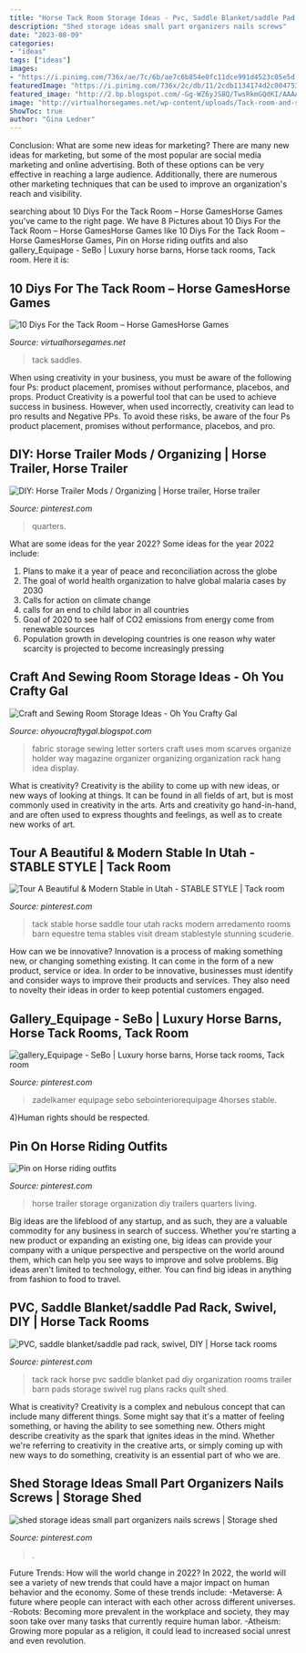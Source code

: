 ```yaml
---
title: "Horse Tack Room Storage Ideas - Pvc, Saddle Blanket/saddle Pad Rack, Swivel, Diy"
description: "Shed storage ideas small part organizers nails screws"
date: "2023-08-09"
categories:
- "ideas"
tags: ["ideas"]
images:
- "https://i.pinimg.com/736x/ae/7c/6b/ae7c6b854e0fc11dce991d4523c05e5d.jpg"
featuredImage: "https://i.pinimg.com/736x/2c/db/11/2cdb1134174d2c004753f2354ad5d235.jpg"
featured_image: "http://2.bp.blogspot.com/-Gg-WZ6yJS8Q/TwsRkmGQdKI/AAAAAAAABEQ/d-90uT-TkS8/s1600/fabric+storage.jpg"
image: "http://virtualhorsegames.net/wp-content/uploads/Tack-room-and-saddles.jpg"
ShowToc: true
author: "Gina Ledner"
---
```



Conclusion: What are some new ideas for marketing?
There are many new ideas for marketing, but some of the most popular are social media marketing and online advertising. Both of these options can be very effective in reaching a large audience. Additionally, there are numerous other marketing techniques that can be used to improve an organization's reach and visibility.

	

		
searching about 10 Diys For the Tack Room – Horse GamesHorse Games you've came to the right page. We have 8 Pictures about 10 Diys For the Tack Room – Horse GamesHorse Games like 10 Diys For the Tack Room – Horse GamesHorse Games, Pin on Horse riding outfits and also gallery_Equipage - SeBo | Luxury horse barns, Horse tack rooms, Tack room. Here it is:
		
    
## 10 Diys For The Tack Room – Horse GamesHorse Games

<img loading=lazy src="http://virtualhorsegames.net/wp-content/uploads/Tack-room-and-saddles.jpg" onerror="this.onerror=null;this.src='https://tse4.mm.bing.net/th?id=OIP.NFxRG7rXEjWcYQFbdC6LhwHaE8&amp;pid=15.1';" alt="10 Diys For the Tack Room – Horse GamesHorse Games">

_Source: virtualhorsegames.net_

>tack saddles. 

	

When using creativity in your business, you must be aware of the following four Ps: product placement, promises without performance, placebos, and props. Product
Creativity is a powerful tool that can be used to achieve success in business. However, when used incorrectly, creativity can lead to pro results and Negative PPs. To avoid these risks, be aware of the four Ps product placement, promises without performance, placebos, and pro.

    
## DIY: Horse Trailer Mods / Organizing | Horse Trailer, Horse Trailer

<img loading=lazy src="https://i.pinimg.com/736x/46/25/da/4625daa56411394ea5b43c397f201d00.jpg" onerror="this.onerror=null;this.src='https://tse4.mm.bing.net/th?id=OIP.HcVDGfcmzLiqbpG9AUGZDAHaNK&amp;pid=15.1';" alt="DIY: Horse Trailer Mods / Organizing | Horse trailer, Horse trailer">

_Source: pinterest.com_

>quarters. 

	

What are some ideas for the year 2022?
Some ideas for the year 2022 include:
1. Plans to make it a year of peace and reconciliation across the globe 
2. The goal of world health organization to halve global malaria cases by 2030 
3. Calls for action on climate change 
4. calls for an end to child labor in all countries 
5. Goal of 2020 to see half of CO2 emissions from energy come from renewable sources 
6. Population growth in developing countries is one reason why water scarcity is projected to become increasingly pressing 

    
## Craft And Sewing Room Storage Ideas - Oh You Crafty Gal

<img loading=lazy src="http://2.bp.blogspot.com/-Gg-WZ6yJS8Q/TwsRkmGQdKI/AAAAAAAABEQ/d-90uT-TkS8/s1600/fabric+storage.jpg" onerror="this.onerror=null;this.src='https://tse1.mm.bing.net/th?id=OIP.O-1kH7yCbvP6Cp0riGt1xgHaLH&amp;pid=15.1';" alt="Craft and Sewing Room Storage Ideas - Oh You Crafty Gal">

_Source: ohyoucraftygal.blogspot.com_

>fabric storage sewing letter sorters craft uses mom scarves organize holder way magazine organizer organizing organization rack hang idea display. 

	

What is creativity?
Creativity is the ability to come up with new ideas, or new ways of looking at things. It can be found in all fields of art, but is most commonly used in creativity in the arts. Arts and creativity go hand-in-hand, and are often used to express thoughts and feelings, as well as to create new works of art.

    
## Tour A Beautiful &amp; Modern Stable In Utah - STABLE STYLE | Tack Room

<img loading=lazy src="https://i.pinimg.com/originals/48/6e/79/486e796046501307c5d1cd19ad0de83a.jpg" onerror="this.onerror=null;this.src='https://tse3.mm.bing.net/th?id=OIP.f5F1e2BvZ8FfHvyLkex0vwHaLH&amp;pid=15.1';" alt="Tour A Beautiful &amp; Modern Stable in Utah - STABLE STYLE | Tack room">

_Source: pinterest.com_

>tack stable horse saddle tour utah racks modern arredamento rooms barn equestre tema stables visit dream stablestyle stunning scuderie. 

	

How can we be innovative?
Innovation is a process of making something new, or changing something existing. It can come in the form of a new product, service or idea. In order to be innovative, businesses must identify and consider ways to improve their products and services. They also need to novelty their ideas in order to keep potential customers engaged.

    
## Gallery_Equipage - SeBo | Luxury Horse Barns, Horse Tack Rooms, Tack Room

<img loading=lazy src="https://i.pinimg.com/736x/cb/ac/e6/cbace64e7b03e5349e8803ddc33e83ec.jpg" onerror="this.onerror=null;this.src='https://tse2.mm.bing.net/th?id=OIP.wK3xH4f6QfVIUKz-a4yVVgHaE8&amp;pid=15.1';" alt="gallery_Equipage - SeBo | Luxury horse barns, Horse tack rooms, Tack room">

_Source: pinterest.com_

>zadelkamer equipage sebo sebointeriorequipage 4horses stable. 

	

4)Human rights should be respected.

    
## Pin On Horse Riding Outfits

<img loading=lazy src="https://i.pinimg.com/736x/2c/db/11/2cdb1134174d2c004753f2354ad5d235.jpg" onerror="this.onerror=null;this.src='https://tse2.mm.bing.net/th?id=OIP.ftWo9-mjD0yv848Mt56QXgHaJ4&amp;pid=15.1';" alt="Pin on Horse riding outfits">

_Source: pinterest.com_

>horse trailer storage organization diy trailers quarters living. 

	

Big ideas are the lifeblood of any startup, and as such, they are a valuable commodity for any business in search of success. Whether you're starting a new product or expanding an existing one, big ideas can provide your company with a unique perspective and perspective on the world around them, which can help you see ways to improve and solve problems. Big ideas aren't limited to technology, either. You can find big ideas in anything from fashion to food to travel.

    
## PVC, Saddle Blanket/saddle Pad Rack, Swivel, DIY | Horse Tack Rooms

<img loading=lazy src="https://i.pinimg.com/originals/d5/88/a2/d588a21ec7ea493194b3fa7b1189e327.jpg" onerror="this.onerror=null;this.src='https://tse4.mm.bing.net/th?id=OIP.elyGhU7Agjss5rHfzTTTxQHaJ4&amp;pid=15.1';" alt="PVC, saddle blanket/saddle pad rack, swivel, DIY | Horse tack rooms">

_Source: pinterest.com_

>tack rack horse pvc saddle blanket pad diy organization rooms trailer barn pads storage swivel rug plans racks quilt shed. 

	

What is creativity?
Creativity is a complex and nebulous concept that can include many different things. Some might say that it's a matter of feeling something, or having the ability to see something new. Others might describe creativity as the spark that ignites ideas in the mind. Whether we're referring to creativity in the creative arts, or simply coming up with new ways to do something, creativity is an essential part of who we are.

    
## Shed Storage Ideas Small Part Organizers Nails Screws | Storage Shed

<img loading=lazy src="https://i.pinimg.com/736x/ae/7c/6b/ae7c6b854e0fc11dce991d4523c05e5d.jpg" onerror="this.onerror=null;this.src='https://tse2.mm.bing.net/th?id=OIP.tYa8Hox1Erzukk1q2L64-QHaLJ&amp;pid=15.1';" alt="shed storage ideas small part organizers nails screws | Storage shed">

_Source: pinterest.com_

>. 

	

Future Trends: How will the world change in 2022?
In 2022, the world will see a variety of new trends that could have a major impact on human behavior and the economy. Some of these trends include: 
-Metaverse: A future where people can interact with each other across different universes. 
-Robots: Becoming more prevalent in the workplace and society, they may soon take over many tasks that currently require human labor. 
-Atheism: Growing more popular as a religion, it could lead to increased social unrest and even revolution.

